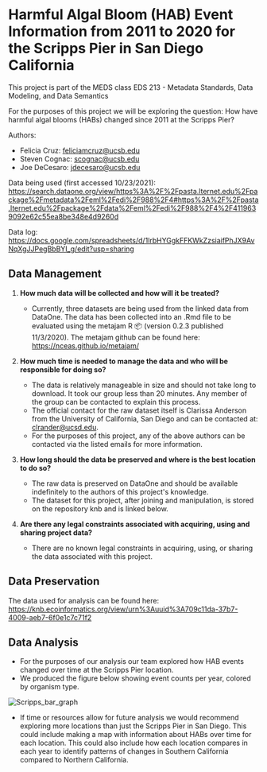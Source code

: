 # Harmful Algal Bloom (HAB) Event Information from 2011 to 2020 for the Scripps Pier in San Diego California

This project is part of the MEDS class EDS 213 - Metadata Standards, Data Modeling, and Data Semantics

For the purposes of this project we will be exploring the question: How have harmful algal blooms (HABs) changed since 2011 at the Scripps Pier?

Authors: 
* Felicia Cruz: feliciamcruz@ucsb.edu
* Steven Cognac: scognac@ucsb.edu
* Joe DeCesaro: jdecesaro@ucsb.edu

Data being used (first accessed 10/23/2021): https://search.dataone.org/view/https%3A%2F%2Fpasta.lternet.edu%2Fpackage%2Fmetadata%2Feml%2Fedi%2F988%2F4#https%3A%2F%2Fpasta.lternet.edu%2Fpackage%2Fdata%2Feml%2Fedi%2F988%2F4%2F4119639092e62c55ea8be348e4d9260d

Data log:
https://docs.google.com/spreadsheets/d/1lrbHYGgkFFKWkZzsiaifPhJX9AvNqXgJJPegBbBYI_g/edit?usp=sharing

## Data Management

1) **How much data will be collected and how will it be treated?**  
    - Currently, three datasets are being used from the linked data from DataOne. The data has been collected into an .Rmd file to be evaluated using the metajam R 📦 (version 0.2.3 published 11/3/2020). The metajam github can be found here: https://nceas.github.io/metajam/
  
2) **How much time is needed to manage the data and who will be responsible for doing so?**
    - The data is relatively manageable in size and should not take long to download. It took our group less than 20 minutes. Any member of the group can be contacted to explain this process.
    - The official contact for the raw dataset itself is Clarissa Anderson from the University of California, San Diego and can be contacted at: clrander@ucsd.edu.
    - For the purposes of this project, any of the above authors can be contacted via the listed emails for more information.

3) **How long should the data be preserved and where is the best location to do so?**
    - The raw data is preserved on DataOne and should be available indefinitely to the authors of this project's knowledge.
    - The dataset for this project, after joining and manipulation, is stored on the repository knb and is linked below.

4) **Are there any legal constraints associated with acquiring, using and sharing project data?**
    - There are no known legal constraints in acquiring, using, or sharing the data associated with this project.

## Data Preservation
The data used for analysis can be found here: https://knb.ecoinformatics.org/view/urn%3Auuid%3A709c11da-37b7-4009-aeb7-6f0e1c7c71f2

## Data Analysis
   - For the purposes of our analysis our team explored how HAB events changed over time at the Scripps Pier location.
   - We produced the figure below showing event counts per year, colored by organism type. 
    
![Scripps_bar_graph](https://user-images.githubusercontent.com/88208081/138954647-b661b6d5-1dc6-40da-9405-686079b9a8e9.png)

 - If time or resources allow for future analysis we would recommend exploring more locations than just the Scripps Pier in San Diego. This could include making a map with information about HABs over time for each location. This could also include how each location compares in each year to identify patterns of changes in Southern California compared to Northern California.
